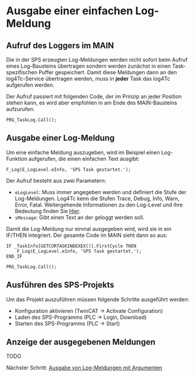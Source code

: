 # Ausgabe einer einfachen Log-Meldung

## Aufruf des Loggers im MAIN

Die in der SPS erzeugten Log-Meldungen werden nicht sofort beim Aufruf eines Log-Bausteins übertragen sondern werden zunächst in einen Task-spezifischen Puffer gespeichert. Damit diese Meldungen dann an den log4Tc-Service übertragen werden, muss in **jeder** Task das log4Tc aufgerufen werden.

Der Aufruf passiert mit folgenden Code, der im Prinzip an jeder Position stehen kann, es wird aber empfohlen in am Ende des MAIN-Bausteins aufzurufen:

```
PRG_TaskLog.Call();
```

## Ausgabe einer Log-Meldung

Um eine einfache Meldung auszugeben, wird im Beispiel einen Log-Funktion aufgerufen, die einen einfachen Text ausgibt:

```
F_Log(E_LogLevel.eInfo, 'SPS Task gestartet.');
```

Der Aufruf besteht aus zwei Parametern:

* `eLogLevel`: Muss immer angegeben werden und definiert die Stufe der Log-Meldungen. Log4Tc kenn die Stufen Trace, Debug, Info, Warn, Error, Fatal. Weitergehende Informationen zu den Log-Level und ihre Bedeutung finden Sie [Hier](../reference/loglevel.md).
* `sMessage`: Gibt einen Text an der geloggt werden soll.

Damit die Log-Meldung nur einmal ausgegeben wird, wird sie in ein IF/THEN integriert. Der gesamte Code im MAIN sieht dann so aus:

```
IF _TaskInfo[GETCURTASKINDEXEX()].FirstCycle THEN
	F_Log(E_LogLevel.eInfo, 'SPS Task gestartet.');
END_IF

PRG_TaskLog.Call();
```

## Ausführen des SPS-Projekts

Um das Projekt auszuführen müssen folgende Schritte ausgeführt werden:

* Konfiguration aktivieren (TwinCAT -> Activate Configuration)
* Laden des SPS-Programms (PLC -> Login, Download)
* Starten des SPS-Programms (PLC -> Start)

## Anzeige der ausgegebenen Meldungen

TODO

Nächster Schritt: [Ausgabe von Log-Meldungen mit Argumenten](argument_logging.md)



